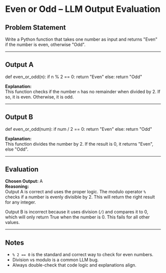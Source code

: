 # Even or Odd – LLM Output Evaluation

## Problem Statement
Write a Python function that takes one number as input and returns "Even" if the number is even, otherwise "Odd".

---

## Output A
def even_or_odd(n):
    if n % 2 == 0:
        return "Even"
    else:
        return "Odd"

**Explanation:**  
This function checks if the number `n` has no remainder when divided by 2. If so, it is even. Otherwise, it is odd.

---

## Output B
def even_or_odd(num):
    if num / 2 == 0:
        return "Even"
    else:
        return "Odd"

**Explanation:**  
This function divides the number by 2. If the result is 0, it returns "Even", else "Odd".

---

## Evaluation

**Chosen Output:** A  
**Reasoning:**  
Output A is correct and uses the proper logic. The modulo operator `%` checks if a number is evenly divisible by 2. This will return the right result for any integer.

Output B is incorrect because it uses division (`/`) and compares it to 0, which will only return True when the number is 0. This fails for all other values.

---

## Notes
- `% 2 == 0` is the standard and correct way to check for even numbers.
- Division vs modulo is a common LLM bug.
- Always double-check that code logic and explanations align.
